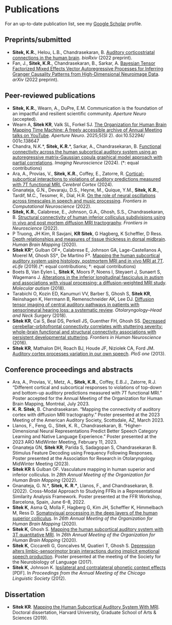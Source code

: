 # Publications
For an up-to-date publication list, see my [Google Scholar](https://scholar.google.com/citations?hl=en&user=fNPFNhsAAAAJ) profile.

## Preprints/submitted
- **Sitek, K.R.**, Helou, L.B., Chandrasekaran, B. [Auditory corticostriatal connections in the human brain](https://doi.org/10.1101/2022.08.04.502679). _bioRxiv_ (2022 preprint).
- Fan, J., **Sitek, K.R.**, Chandrasekaran, B., Sarkar, A. [Bayesian Tensor Factorized Mixed Effects Vector Autoregressive Processes for Inferring Granger Causality Patterns from High-Dimensional Neuroimage Data](https://doi.org/10.48550/arXiv.2206.10757). _arXiv_ (2022 preprint).


## Peer-reviewed publications
- **Sitek, K.R.**, Wearn, A., DuPre, E.M. Communication is the foundation of an impactful and resilient scientific community. *Aperture Neuro* (accepted).
- Wearn A, **Sitek KR**, Valk SL, Forkel SJ. [The Organization for Human Brain Mapping Time Machine: A freely accessible archive of Annual Meeting talks on YouTube](https://doi.org/10.52294/001c.138647). *Aperture Neuro*. 2025;5(SI 2). doi:10.52294/​001c.138647
- Chandra, N.K.\*, **Sitek, K.R.**\*, Sarkar, A., Chandrasekaran, B. [Functional connectivity across the human subcortical auditory system using an autoregressive matrix-Gaussian copula graphical model approach with partial correlations](https://doi.org/10.1162/imag_a_00258). _Imaging Neuroscience_ (2024). (\*: equal contributions)
- Ara, A., Provias, V., **Sitek, K.R.**, Coffey, E., Zatorre, R. [Cortical-subcortical interactions to violations of auditory predictions measured with 7T functional MRI.](https://doi.org/10.1093/cercor/bhae316) *Cerebral Cortex* (2024).
- Gnanateja, G.N., Devaraju, D.S., Heyne, M., Quique, Y.M., **Sitek, K.R.**, Tardif, M.C., Tessmer, R., Dial, H.R. [On the role of neural oscillations across timescales in speech and music processing](https://doi.org/10.3389/fncom.2022.872093). _Frontiers in Computational Neuroscience_ (2022).
- **Sitek, K.R.**, Calabrese, E., Johnson, G.A., Ghosh, S.S., Chandrasekaran, B. [Structural connectivity of human inferior colliculus subdivisions using in vivo and post mortem diffusion MRI tractography](https://www.frontiersin.org/articles/10.3389/fnins.2022.751595/full). _Frontiers in Neuroscience_ (2022).
- P Truong, JH Kim, R Savjani, **KR Sitek**, G Hagberg, K Scheffler, D Ress. [Depth relationships and measures of tissue thickness in dorsal midbrain](https://doi.org/10.1002/hbm.25185). _Human Brain Mapping_ (2020).
- **Sitek KR**\*, Gulban OF\*, Calabrese E, Johnson GA, Lage-Castellanos A, Moerel M, Ghosh SS†, De Martino F†. [Mapping the human subcortical auditory system using histology, postmortem MRI and in vivo MRI at 7T](https://doi.org/10.7554/eLife.48932). _eLife_ (2019).(\*: equal contributions; †: equal contributions)
- Boets B, Van Eylen L, **Sitek K**, Moors P, Noens I, Steyaert J, Sunaert S, Wagemans J. [Alterations in the inferior longitudinal fasciculus in autism and associations with visual processing: a diffusion-weighted MRI study](https://doi.org/10.1186/s13229-018-0188-6). _Molecular autism_ (2018).
- Tarabichi O, Kozin ED, Kanumuri VV, Barber S, Ghosh S, **Sitek KR**, Reinshagen K, Herrmann B, Remenschneider AK, Lee DJ. [Diffusion tensor imaging of central auditory pathways in patients with sensorineural hearing loss: a systematic review](https://doi.org/10.1177/0194599817739838). _Otolaryngology–Head and Neck Surgery_ (2018).
- **Sitek KR**, Cai S, Beal DS, Perkell JS, Guenther FH, Ghosh SS. [Decreased cerebellar-orbitofrontal connectivity correlates with stuttering severity: whole-brain functional and structural connectivity associations with persistent developmental stuttering](https://doi.org/10.3389/fnhum.2016.00190). _Frontiers in Human Neuroscience_ (2016).
- **Sitek KR**, Mathalon DH, Roach BJ, Houde JF, Niziolek CA, Ford JM. [Auditory cortex processes variation in our own speech](https://doi.org/10.1371/journal.pone.0082925). _PloS one_ (2013).

## Conference proceedings and abstracts
- Ara, A., Provias, V., Metz, A., **Sitek, K.R.**, Coffey, E.B.J., Zatorre, R.J. “Different cortical and subcortical responses to violations of top-down and bottom-up auditory predictions measured with 7T functional MRI.” Poster accepted for the Annual Meeting of the Organization for Human Brain Mapping, Montréal, July 2023.
- **K. R. Sitek**, B. Chandrasekaran. “Mapping the connectivity of auditory cortex with diffusion MRI tractography.” Poster presented at the 2023 Meeting of the American Auditory Society, Scottsdale, AZ, March 2023.
- Llanos, F., Feng, G., Sitek, K. R., Chandrasekaran, B. “Higher-Dimensional Neural Representations Predict Better Speech Category Learning and Native Language Experience.” Poster presented at the 2023 ARO MidWinter Meeting, February 11, 2023.
- Gnanateja GN, **Sitek KR**, Parida S, Sadagopan S, Chandrasekaran B. Stimulus Feature Decoding using Frequency Following Responses. Poster presented at the Association for Research in Otolaryngology MidWinter Meeting (2023).
- **Sitek KR** & Gulban OF. Vasculature mapping in human superior and inferior colliculus. In _28th Annual Meeting of the Organization for Human Brain Mapping_ (2022).
-  Gnanateja, G. N.\*, **Sitek, K. R.\***, Llanos, F., and Chandrasekaran, B. (2022). Cross-Modal Approach to Studying FFRs in a Representational Similarity Analysis Framework. Poster presented at the FFR Workshop, Barcelona, Spain, June 6–8, 2022.
- **Sitek K**, Asma Q, Molla F, Hagberg G, Kim JH, Scheffler K, Himmelbach M, Ress D. [Somatovisual processing in the deep layers of the human superior colliculus](https://ww4.aievolution.com/hbm2001/index.cfm?do=abs.viewAbs&abs=3074). In _26th Annual Meeting of the Organization for Human Brain Mapping_ (2020).
- **Sitek K**, Ghosh S. [Mapping the human subcortical auditory system with 3T quantitative MRI](https://ww4.aievolution.com/hbm2001/index.cfm?do=abs.viewAbs&subView=1&abs=3154). In _26th Annual Meeting of the Organization for Human Brain Mapping_ (2020).
- **Sitek K**, Ciccarelli G, Goncalves M, Quatieri T, Ghosh S. [Depression alters limbic-sensorimotor brain interactions during implicit emotional speech production](https://doi.org/10.6084/m9.figshare.5554846.v1). Poster presented at the meeting of the Society for the Neurobiology of Language (2017).
- **Sitek K**, Johnson K. [Ipsilateral and contralateral phonetic context effects](https://scholar.harvard.edu/files/sitek/files/ksitek_phoneticcontexteffects.pdf) [PDF]. In _Proceedings from the Annual Meeting of the Chicago Linguistic Society_ (2012).

## Dissertation
- **Sitek KR**. [Mapping the Human Subcortical Auditory System With MRI](https://dash.harvard.edu/handle/1/42013097). Doctoral dissertation, Harvard University, Graduate School of Arts & Sciences (2019).
